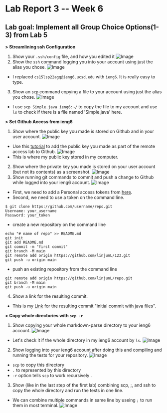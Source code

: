 # Lab Report 3 -- Week 6
## Lab goal: Implement all Group Choice Options(1-3) from Lab 5
**> Streamlining ssh Configuration**
1. Show your `.ssh/config` file, and how you edited it
![Image](configFile.png)
2. Show the `ssh` command logging you into your account using just the alias you chose.
![Image](sshlogin.png)
- I replaced `cs15lsp22agq@ieng6.ucsd.edu` with `ieng6`. It is really easy to type.
3. Show an `scp` command copying a file to your account using just the alias you chose.
![Image](scpfile.png)
- I use `scp Simple.java ieng6:~/` to copy the file to my account and use `ls` to check if there is a file named 'Simple.java' here.

**> Set Github Access from ieng6**
1. Show where the public key you made is stored on Github and in your user account.
![Image](publickeygithub.png)
- Use this [tutorial](https://docs.github.com/en/authentication/connecting-to-github-with-ssh/adding-a-new-ssh-key-to-your-github-account) to add the public key you made as part of the remote access lab to Github.
![Image](publickey.png)
- This is where my public key stored in my computer.
2. Show where the private key you made is stored on your user account (but not its contents) as a screenshot.
![Image](privatekey.png)
3. Show running git commands to commit and push a change to Github while logged into your ieng6 account.
![Image](gitpush.png)
- First, we need to add a Personal access tokens from [here](https://github.com/settings/tokens).
- Second, we need to use a token on the command line.
```
$ git clone https://github.com/username/repo.git
Username: your_username
Password: your_token
```
- create a new repository on the command line
```
echo "# name of repo" >> README.md
git init
git add README.md
git commit -m "first commit"
git branch -M main
git remote add origin https://github.com/linjunL/123.git
git push -u origin main
```
- push an existing repository from the command line
```
git remote add origin https://github.com/linjunL/repo.git
git branch -M main
git push -u origin main
```
4. Show a link for the resulting commit.
- This is my [Link](https://github.com/linjunL/LabRhttps://github.com/linjunL/LabReport3/blob/main/SimpleTest.javaeport3/blob/main/SimpleTest.java) for the resulting commit "initial commit with java files".

**> Copy whole directories with `scp -r`**
1. Show copying your whole markdown-parse directory to your ieng6 account.
![Image](CopyDire.png)
- Let's check it if the whole directory in my ieng6 account by `ls`.
![Image](ining6.png)
2. Show logging into your ieng6 account after doing this and compiling and running the tests for your repository.
![Image](run1.png)
- `scp` to copy this directory
- `.` to represented by this directory
- `-r` option tells `scp` to work recursively .
3. Show (like in the last step of the first lab) combining scp, ;, and ssh to copy the whole directory and run the tests in one line.
- We can combine multiple commands in same line by useing `;` to run them  in most terminal.
![Image](Combine.png)






